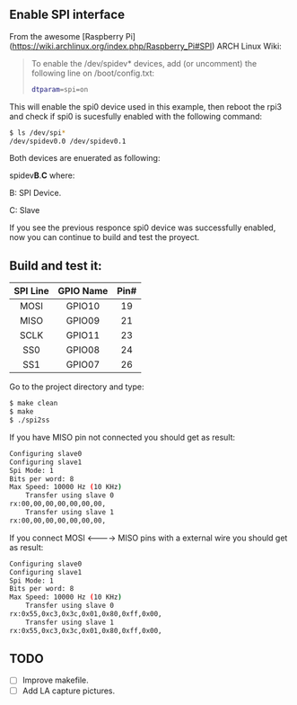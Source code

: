 ## Enable SPI interface
From the awesome [Raspberry Pi]
(https://wiki.archlinux.org/index.php/Raspberry_Pi#SPI) ARCH Linux Wiki:

> To enable the /dev/spidev* devices, add (or uncomment) the following line on 
> /boot/config.txt:
>
> ```bash
> dtparam=spi=on
> ```

This will enable the spi0 device used in this example, then reboot the rpi3 and
check if spi0 is sucesfully enabled with the following command:
```bash
$ ls /dev/spi*
/dev/spidev0.0 /dev/spidev0.1
```
Both devices are enuerated as following:

spidev**B**.**C** where:

B: SPI Device.

C: Slave

If you see the previous responce spi0 device was successfully enabled,
now you can continue to build and test the 
proyect.

## Build and test it:

|**SPI Line**  | **GPIO Name** | **Pin#** |
|:---------:|:---------:|:-----:|
| MOSI      | GPIO10    | 19    |
| MISO      | GPIO09    | 21    |
| SCLK      | GPIO11    | 23    |
| SS0       | GPIO08    | 24    |
| SS1       | GPIO07    | 26    |

Go to the project directory and type:
```bash
$ make clean
$ make
$ ./spi2ss
```
If you have MISO pin not connected you should get as result:
```bash
Configuring slave0
Configuring slave1
Spi Mode: 1
Bits per word: 8
Max Speed: 10000 Hz (10 KHz)
    Transfer using slave 0
rx:00,00,00,00,00,00,00,
    Transfer using slave 1
rx:00,00,00,00,00,00,00,
```
If you connect MOSI <----> MISO pins with a external wire you should get as 
result:
```bash
Configuring slave0
Configuring slave1
Spi Mode: 1
Bits per word: 8
Max Speed: 10000 Hz (10 KHz)
    Transfer using slave 0
rx:0x55,0xc3,0x3c,0x01,0x80,0xff,0x00,
    Transfer using slave 1
rx:0x55,0xc3,0x3c,0x01,0x80,0xff,0x00,
```

## TODO

- [ ] Improve makefile.
- [ ] Add LA capture pictures. 
